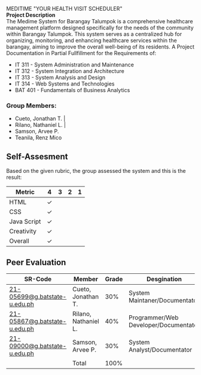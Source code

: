 MEDITIME "YOUR HEALTH VISIT SCHEDULER"<br>
<b>Project Description<br></b>
The Medime System for Barangay Talumpok is a comprehensive healthcare management platform designed specifically for the needs of the community within Barangay Talumpok. This system serves as a centralized hub for organizing, monitoring, and enhancing healthcare services within the barangay, aiming to improve the overall well-being of its residents.
A Project Documentation in Partial Fullfillment for the Requirements of:
* IT 311 - System Administration and Maintenance
* IT 312 - System Integration and Architecture
* IT 313 - System Analysis and Design
* IT 314 - Web Systems and Technologies
* BAT 401 - Fundamentals of Business Analytics

### Group Members:
* Cueto, Jonathan T. | 
* Rilano, Nathaniel L. | 
* Samson, Arvee P. 
* Teanila, Renz Mico 

## Self-Assesment
Based on the given rubric, the group assessed the system and this is the result:

|    Metric   |  4  |  3  |  2  |  1  |
| ----------- | --- | --- | --- | --- |
| HTML        |  ✓  |     |     |     |
| CSS         |  ✓  |     |     |     |
| Java Script |  ✓  |     |     |     |
| Creativity  |  ✓  |     |     |     |
| Overall     |  ✓  |     |     |     |

## Peer Evaluation

| SR-Code                      |         Member         |  Grade  |              Desgination              |
| ---------------------------- | ---------------------- | ------- | --------------------------------------|   
| 21-05699@g.batstate-u.edu.ph | Cueto, Jonathan T.     |   30%   | System Maintaner/Documentator         |
| 21-05867@g.batstate-u.edu.ph | Rilano, Nathaniel L.   |   40%   | Programmer/Web Developer/Documentator |
| 21-09000@g.batstate-u.edu.ph | Samson, Arvee P.       |   30%   | System Analyst/Documentator           |
|                              | Total                  |   100%  |                                       |

